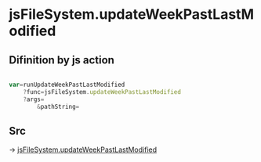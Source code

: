 # jsFileSystem.updateWeekPastLastModified

## Difinition by js action

```js.js

var=runUpdateWeekPastLastModified
	?func=jsFileSystem.updateWeekPastLastModified
	?args=
		&pathString=
```

## Src

-> [jsFileSystem.updateWeekPastLastModified](https://github.com/puutaro/CommandClick/blob/master/app/src/main/java/com/puutaro/commandclick/fragment_lib/terminal_fragment/js_interface/file/JsFileSystem.kt#L429)


